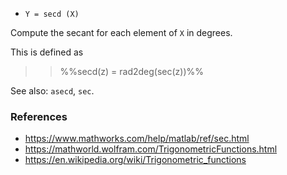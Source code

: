 * `Y = secd (X)`

Compute the secant for each element of `X` in degrees.

This is defined as

>> %%secd(z) = rad2deg(sec(z))%%

See also: `asecd`, `sec`.

### References

* https://www.mathworks.com/help/matlab/ref/sec.html
* https://mathworld.wolfram.com/TrigonometricFunctions.html
* https://en.wikipedia.org/wiki/Trigonometric_functions
